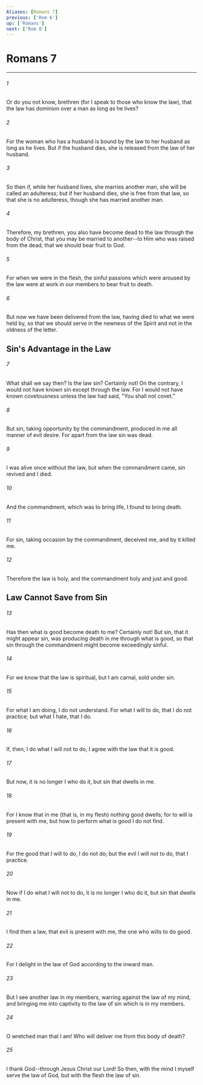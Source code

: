 ```yaml
---
Aliases: [Romans 7]
previous: ['Rom 6']
up: ['Romans']
next: ['Rom 8']
---
```

# Romans 7

***


###### 1 
Or do you not know, brethren (for I speak to those who know the law), that the law has dominion over a man as long as he lives? 

###### 2 
For the woman who has a husband is bound by the law to her husband as long as he lives. But if the husband dies, she is released from the law of her husband. 

###### 3 
So then if, while her husband lives, she marries another man, she will be called an adulteress; but if her husband dies, she is free from that law, so that she is no adulteress, though she has married another man. 

###### 4 
Therefore, my brethren, you also have become dead to the law through the body of Christ, that you may be married to another--to Him who was raised from the dead, that we should bear fruit to God. 

###### 5 
For when we were in the flesh, the sinful passions which were aroused by the law were at work in our members to bear fruit to death. 

###### 6 
But now we have been delivered from the law, having died to what we were held by, so that we should serve in the newness of the Spirit and not in the oldness of the letter.

## Sin's Advantage in the Law 

###### 7 
What shall we say then? Is the law sin? Certainly not! On the contrary, I would not have known sin except through the law. For I would not have known covetousness unless the law had said, "You shall not covet." 

###### 8 
But sin, taking opportunity by the commandment, produced in me all manner of evil desire. For apart from the law sin was dead. 

###### 9 
I was alive once without the law, but when the commandment came, sin revived and I died. 

###### 10 
And the commandment, which was to bring life, I found to bring death. 

###### 11 
For sin, taking occasion by the commandment, deceived me, and by it killed me. 

###### 12 
Therefore the law is holy, and the commandment holy and just and good.

## Law Cannot Save from Sin 

###### 13 
Has then what is good become death to me? Certainly not! But sin, that it might appear sin, was producing death in me through what is good, so that sin through the commandment might become exceedingly sinful. 

###### 14 
For we know that the law is spiritual, but I am carnal, sold under sin. 

###### 15 
For what I am doing, I do not understand. For what I will to do, that I do not practice; but what I hate, that I do. 

###### 16 
If, then, I do what I will not to do, I agree with the law that it is good. 

###### 17 
But now, it is no longer I who do it, but sin that dwells in me. 

###### 18 
For I know that in me (that is, in my flesh) nothing good dwells; for to will is present with me, but how to perform what is good I do not find. 

###### 19 
For the good that I will to do, I do not do; but the evil I will not to do, that I practice. 

###### 20 
Now if I do what I will not to do, it is no longer I who do it, but sin that dwells in me. 

###### 21 
I find then a law, that evil is present with me, the one who wills to do good. 

###### 22 
For I delight in the law of God according to the inward man. 

###### 23 
But I see another law in my members, warring against the law of my mind, and bringing me into captivity to the law of sin which is in my members. 

###### 24 
O wretched man that I am! Who will deliver me from this body of death? 

###### 25 
I thank God--through Jesus Christ our Lord! So then, with the mind I myself serve the law of God, but with the flesh the law of sin.
